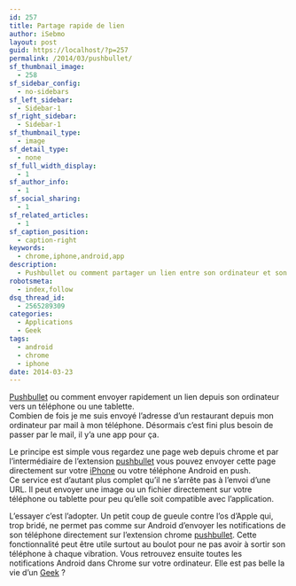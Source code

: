 ```yaml
---
id: 257
title: Partage rapide de lien
author: iSebmo
layout: post
guid: https://localhost/?p=257
permalink: /2014/03/pushbullet/
sf_thumbnail_image:
  - 258
sf_sidebar_config:
  - no-sidebars
sf_left_sidebar:
  - Sidebar-1
sf_right_sidebar:
  - Sidebar-1
sf_thumbnail_type:
  - image
sf_detail_type:
  - none
sf_full_width_display:
  - 1
sf_author_info:
  - 1
sf_social_sharing:
  - 1
sf_related_articles:
  - 1
sf_caption_position:
  - caption-right
keywords:
  - chrome,iphone,android,app
description:
  - Pushbullet ou comment partager un lien entre son ordinateur et son téléphone rapidement.
robotsmeta:
  - index,follow
dsq_thread_id:
  - 2565289309
categories:
  - Applications
  - Geek
tags:
  - android
  - chrome
  - iphone
date: 2014-03-23
---
```

[Pushbullet][1] ou comment envoyer rapidement un lien depuis son ordinateur vers un téléphone ou une tablette.  
Combien de fois je me suis envoyé l&rsquo;adresse d&rsquo;un restaurant depuis mon ordinateur par mail à mon téléphone. Désormais c&rsquo;est fini plus besoin de passer par le mail, il y&rsquo;a une app pour ça.

Le principe est simple vous regardez une page web depuis chrome et par l&rsquo;intermédiaire de l&rsquo;extension [pushbullet][1] vous pouvez envoyer cette page directement sur votre [iPhone][2] ou votre téléphone Android en push.  
Ce service est d&rsquo;autant plus complet qu&rsquo;il ne s&rsquo;arrête pas à l&rsquo;envoi d&rsquo;une URL. Il peut envoyer une image ou un fichier directement sur votre téléphone ou tablette pour peu qu&rsquo;elle soit compatible avec l&rsquo;application.

L&rsquo;essayer c&rsquo;est l&rsquo;adopter. Un petit coup de gueule contre l&rsquo;os d&rsquo;Apple qui, trop bridé, ne permet pas comme sur Android d&rsquo;envoyer les notifications de son téléphone directement sur l&rsquo;extension chrome [pushbullet][3]. Cette fonctionnalité peut être utile surtout au boulot pour ne pas avoir à sortir son téléphone à chaque vibration. Vous retrouvez ensuite toutes les notifications Android dans Chrome sur votre ordinateur. Elle est pas belle la vie d&rsquo;un [Geek][4] ?

 [1]: https://www.google.fr/url?sa=t&rct=j&q=&esrc=s&source=web&cd=1&cad=rja&uact=8&ved=0CDIQFjAA&url=https%3A%2F%2Fwww.pushbullet.com%2F&ei=oVQvU4vUIY2BhAelgoHYCA&usg=AFQjCNH6YCnwfxcj8JaUyuXFrNhLSbuWKA&sig2=ehetxtZUfpar8kc42gDHPg&bvm=bv.62922401,d.ZG4
 [2]: https://www.amazon.fr/gp/product/B00FFDHECO/ref=as_li_ss_tl?ie=UTF8&camp=1642&creative=19458&creativeASIN=B00FFDHECO&linkCode=as2&tag=tfadafr04-21
 [3]: https://chrome.google.com/webstore/detail/pushbullet/chlffgpmiacpedhhbkiomidkjlcfhogd
 [4]: https://localhost/2014/03/beamer-2-stream-to-apple-tv/ "Beamer 2: stream to Apple TV"